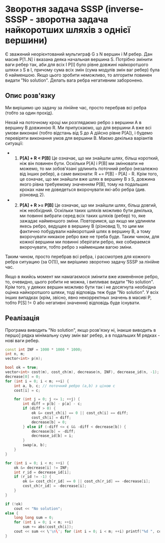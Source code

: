 # Зворотня задача SSSP (inverse-SSSP - зворотна задача найкоротших шляхів з однієї вершини)

Є зважений неорієнтований мультиграф G з N вершин і M ребер. Дан масив P[1..N] і вказана деяка начальная вершина S. Потрібно змінити ваги ребер так, аби для всіх I P[I] було рівне довжині найкоротшого шляхи з S в I, причому сума всіх змін (сума модулів змін ваг ребер) була б найменшою. Якщо цього зробити неможливо, то алгоритм повинен видати "No solution". Делать вага ребра негативним заборонено.

## Опис розв'язку

Ми вирішимо цю задачу за лінійне час, просто перебрав всі ребра (тобто за один прохід).

Нехай на поточному кроці ми розглядаємо ребро з вершини A в вершину B довжиною R. Ми припускаємо, що для вершини A вже всі умови виконані (тобто відстань від S до A дійсно рівне P[A]), і будемо перевіряти виконання умов для вершини B. Маємо декілька варіантів ситуації:

* 1. **P[A] + R < P[B]**
Це означає, що ми знайшли шлях, більш короткий, ніж він повинен бути. Оскільки P[A] і P[B] ми змінювати не можемо, то ми зобов'язані удлинить поточний ребро (незалежно від інших ребер), а саме виконати:
R += P[B] - P[A] - R.
Крім того, це означає, що ми знайшли вже шлях в вершину B з S, довжина якого рівна требуемому значенням P[B], тому на подальших кроках нам не доведеться вкорочувати які-або ребра (див. різновид 2).
* 2. **P[A] + R >= P[B]**
Це означає, що ми знайшли шлях, більш довгий, ніж необхідний. Оскільки таких шляхів можливо бути декілька, ми повинні вибрати серед всіх таких шляхів (ребер) то, яке зажадає найменшого зміни. Повторимся, що якщо ми удлиняли якесь ребро, ведущее в вершину B (різновид 1), то цим ми фактично побудували найкоротший шлях в вершину B, а тому вкорочувати никакое ребро вже не треба буде. Таким чином, для кожної вершини ми повинні зберігати ребро, яке собираемся вкорочувати, тобто ребро з найменшим вагою зміни.

Таким чином, просто перебрав всі ребра, і рассмотрев для кожного ребра ситуацию (за O(1)), ми вирішимо зворотню задачу SSSP за лінійне час.

Якщо в якийсь момент ми намагаємося змінити вже изменённое ребро, то, очевидно, цього робити не можна, і випливає видати "No solution". Крім того, у деяких вершин можливо бути так і не досягнута необхідна оцінка найкоротшого шляхи, тоді відповідь теж буде "No solution". У всіх інших випадках (крім, звісно, явно некорректных значень в масиві P, тобто P[S] != 0 або негативні значення) відповідь буде існувати.

## Реалізація

Програма виводить "No solution", якщо розв'язку ні, інакше виводить в першо] рядка мінімальну суму змін ваг ребер, а в подальших M рядках - нові ваги ребер.

<!--- TODO: specify code snippet id -->
``` cpp
const int INF = 1000 * 1000 * 1000;
int n, m;
vector<int> p(n);

bool ok = true;
vector<int> cost(m), cost_ch(m), decrease(n, INF), decrease_id(n, -1);
decrease[0] = 0;
for (int i = 0; i < m; ++i) {
    int a, b, c; // поточний ребро (a,b) з ціною c
    cost[i] = c;

    for (int j = 0; j <= 1; ++j) {
        int diff = p[b] - p[a] - c;
        if (diff > 0) {
            ok &= cost_ch[i] == 0 || cost_ch[i] == diff;
            cost_ch[i] = diff;
            decrease[b] = 0;
        } else if (-diff <= c && -diff < decrease[b]) {
            decrease[b] = -diff;
            decrease_id[b] = i;
        }
        swap(a, b);
    }
}

for (int i = 0; i < n; ++i) {
    ok &= decrease[i] != INF;
    int r_id = decrease_id[i];
    if (r_id != -1) {
        ok &= cost_ch[r_id] == 0 || cost_ch[r_id] == -decrease[i];
        cost_ch[r_id] = -decrease[i];
    }
}

if (!ok)
    cout << "No solution";
else {
    long long sum = 0;
    for (int i = 0; i < m; ++i)
        sum += abs(cost_ch[i]);
    cout << sum << \'\n\'; for (int i = 0; i < m; ++i) printf("%d ", cost[i] + cost_ch[i]);
}
```
